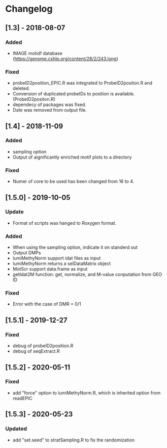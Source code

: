 # Changelog
## [1.3] - 2018-08-07
### Added
- IMAGE motidf database (https://genome.cshlp.org/content/28/2/243.long)

### Fixed
- probeID2position_EPIC.R was integrated to ProbeID2positon.R and deleted.
- Conversion of duplicated probeIDs to position is available. (ProbeID2positon.R)
- dependecy of packages was fixed.
- Date was removed from output file.

## [1.4] - 2018-11-09
### Added
- sampling option
- Output of aignificantly enriched motif plots to a directory

### Fixed
- Numer of core to be used has been changed from 16 to 4.

## [1.5.0] - 2019-10-05
### Update
- Format of scripts was hanged to Roxygen format.

### Added
- When using the sampling option, indicate it on standerd out
- Output DMPs
- lumiMethyNorm support idat files as input
- lumiMethyNorm returns a selDataMatrix object
- MotScr support data.frame as input
- getIdat2M function: get, normalize, and M-value conputation from GEO ID

### Fixed
- Error with the case of DMR = 0/1

## [1.5.1] - 2019-12-27
### Fixed
- debug of probeID2position.R
- debug of seqExtract.R

## [1.5.2] - 2020-05-11
### Fixed
- add "force" option to lumiMethyNorm.R, which is inherited option from readEPIC

## [1.5.3] - 2020-05-23
### Updated
- add "set.seed" to stratSampling.R to fix the randomization
